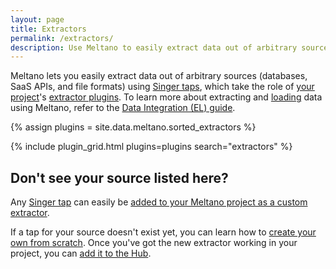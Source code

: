 ```yaml
---
layout: page
title: Extractors
permalink: /extractors/
description: Use Meltano to easily extract data out of arbitrary sources (databases, SaaS APIs, and file formats) using Singer taps.
---
```


Meltano lets you easily extract data out of arbitrary sources (databases, SaaS APIs, and file formats) using [Singer taps](/singer/taps/), which take the role of [your project](https://docs.meltano.com/concepts/project)'s [extractor plugins](https://docs.meltano.com/concepts/plugins#extractors).
To learn more about extracting and [loading](/loaders/) data using Meltano, refer to the [Data Integration (EL) guide](https://docs.meltano.com/integration.html).

{% assign plugins = site.data.meltano.sorted_extractors %}

{% include plugin_grid.html plugins=plugins search="extractors" %}

## Don't see your source listed here?

Any [Singer tap](/singer/taps/) can easily be [added to your Meltano project as a custom extractor](https://docs.meltano.com/plugin-management.html#custom-plugins).

If a tap for your source doesn't exist yet, you can learn how to [create your own from scratch](https://meltano.com/tutorials/create-a-custom-extractor.html). Once you've got the new extractor working in your project, you can
[add it to the Hub](https://gitlab.com/meltano/hub/-/tree/main/_data/taps).
